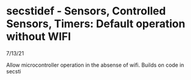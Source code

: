 # secstidef - Sensors, Controlled Sensors, Timers: Default operation without WIFI

7/13/21

Allow microcontroller operation in the absense of wifi. Builds on code in secsti
